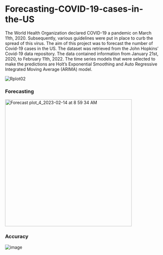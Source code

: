 # Forecasting-COVID-19-cases-in-the-US

The World Health Organization declared COVID-19 a pandemic on March 11th, 2020. Subsequently, various guidelines were put in place to curb the spread of this virus. The aim of this project was to forecast the number of Covid-19 cases in the US. The dataset was retrieved from the John Hopkins’ Covid-19 data repository. The data contained information from January 21st, 2020, to February 11th, 2022. The time series models that were selected to make the predictions are Holt’s Exponential Smoothing and Auto Regressive Integrated Moving Average (ARIMA) model.




![Rplot02](https://user-images.githubusercontent.com/65930304/153794846-1c0e1ee3-688c-4a62-a0cb-743ccd7ec77e.png)




### Forecasting

<img width="416" alt="Forecast plot_4_2023-02-14 at 8 59 34 AM" src="https://user-images.githubusercontent.com/65930304/218759957-1758c7c5-281b-46e7-b63c-b98cbc71a00b.png">



### Accuracy

![image](https://user-images.githubusercontent.com/65930304/218757293-1ab81d43-2744-445e-8dc5-a0089094233b.png)


